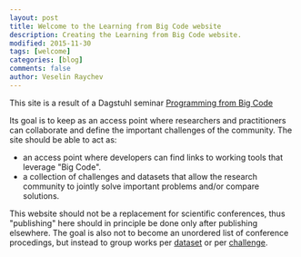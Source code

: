 ```yaml
---
layout: post
title: Welcome to the Learning from Big Code website
description: Creating the Learning from Big Code website.
modified: 2015-11-30
tags: [welcome]
categories: [blog]
comments: false
author: Veselin Raychev
---
```


This site is a result of a Dagstuhl seminar <a href="http://www.dagstuhl.de/en/program/calendar/semhp/?semnr=15472">Programming from Big Code</a>

Its goal is to keep as an access point where researchers and practitioners can collaborate and define the important challenges of the community.
The site should be able to act as:

* an access point where developers can find links to working tools that leverage "Big Code".
* a collection of challenges and datasets that allow the research community to jointly solve important problems and/or compare solutions.

This website should not be a replacement for scientific conferences, thus "publishing" here should in principle be done only after publishing elsewhere. The goal is also not to become an unordered list of conference procedings, but instead to group works per <a href="/datasets">dataset</a> or per <a href="/challenges">challenge</a>. 


